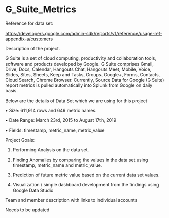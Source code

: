 # G_Suite_Metrics

Reference for data set:

https://developers.google.com/admin-sdk/reports/v1/reference/usage-ref-appendix-a/customers

Description of the project.

G Suite is a set of cloud computing, productivity and collaboration tools, software and products developed by Google. G Suite comprises Gmail, Drive, Docs, Calendar, Hangouts Chat, Hangouts Meet, Mobile, Voice, Slides, Sites, Sheets, Keep and Tasks, Groups, Google+, Forms, Contacts, Cloud Search, Chrome Browser.
Currently, Source Data for Google (G Suite) report metrics is pulled automatically into Splunk from Google on daily basis.

Below are the details of Data Set which we are using for this project

•	Size: 611,914 rows and 649 metric names.

•	Date Range: March 23rd, 2015 to August 17th, 2019

•	Fields: timestamp, metric_name, metric_value

Project Goals: 

1.	Performing Analysis on the data set.

2.	Finding Anomalies by comparing the values in the data set using timestamp, metric_name and metric_value.

3.	Prediction of future metric value based on the current data set values.

4.	Visualization / simple dashboard development from the findings using Google Data Studio 


Team and member description with links to individual accounts

Needs to be updated
